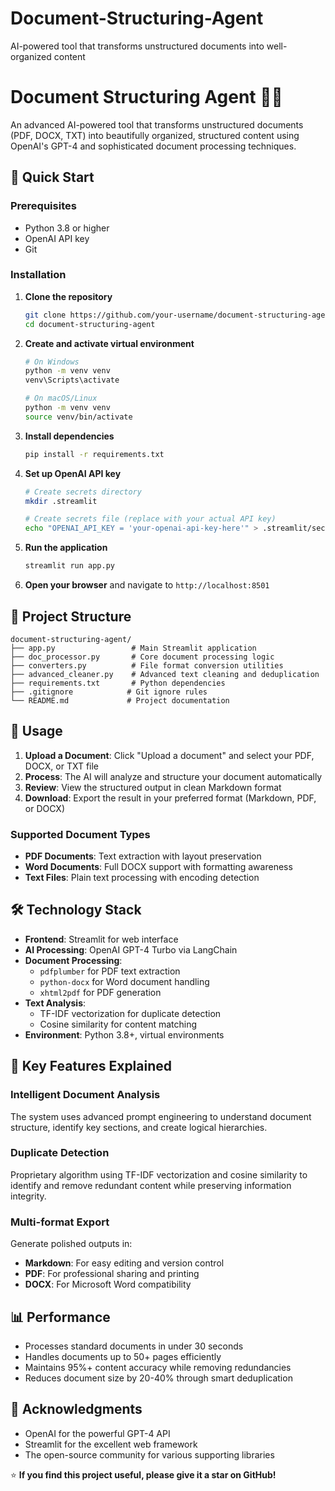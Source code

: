 # Document-Structuring-Agent
AI-powered tool that transforms unstructured documents into well-organized content
# Document Structuring Agent 🤖📄

An advanced AI-powered tool that transforms unstructured documents (PDF, DOCX, TXT) into beautifully organized, structured content using OpenAI's GPT-4 and sophisticated document processing techniques.

## 🚀 Quick Start

### Prerequisites

- Python 3.8 or higher
- OpenAI API key
- Git

### Installation

1. **Clone the repository**
   ```bash
   git clone https://github.com/your-username/document-structuring-agent.git
   cd document-structuring-agent
   ```

2. **Create and activate virtual environment**
   ```bash
   # On Windows
   python -m venv venv
   venv\Scripts\activate
   
   # On macOS/Linux
   python -m venv venv
   source venv/bin/activate
   ```

3. **Install dependencies**
   ```bash
   pip install -r requirements.txt
   ```

4. **Set up OpenAI API key**
   ```bash
   # Create secrets directory
   mkdir .streamlit
   
   # Create secrets file (replace with your actual API key)
   echo "OPENAI_API_KEY = 'your-openai-api-key-here'" > .streamlit/secrets.toml
   ```

5. **Run the application**
   ```bash
   streamlit run app.py
   ```

6. **Open your browser** and navigate to `http://localhost:8501`

## 📁 Project Structure

```
document-structuring-agent/
├── app.py                 # Main Streamlit application
├── doc_processor.py       # Core document processing logic
├── converters.py          # File format conversion utilities
├── advanced_cleaner.py    # Advanced text cleaning and deduplication
├── requirements.txt       # Python dependencies
├── .gitignore            # Git ignore rules
└── README.md             # Project documentation
```

## 🎯 Usage

1. **Upload a Document**: Click "Upload a document" and select your PDF, DOCX, or TXT file
2. **Process**: The AI will analyze and structure your document automatically
3. **Review**: View the structured output in clean Markdown format
4. **Download**: Export the result in your preferred format (Markdown, PDF, or DOCX)

### Supported Document Types

- **PDF Documents**: Text extraction with layout preservation
- **Word Documents**: Full DOCX support with formatting awareness  
- **Text Files**: Plain text processing with encoding detection

## 🛠️ Technology Stack

- **Frontend**: Streamlit for web interface
- **AI Processing**: OpenAI GPT-4 Turbo via LangChain
- **Document Processing**: 
  - `pdfplumber` for PDF text extraction
  - `python-docx` for Word document handling
  - `xhtml2pdf` for PDF generation
- **Text Analysis**: 
  - TF-IDF vectorization for duplicate detection
  - Cosine similarity for content matching
- **Environment**: Python 3.8+, virtual environments

## 🌟 Key Features Explained

### Intelligent Document Analysis
The system uses advanced prompt engineering to understand document structure, identify key sections, and create logical hierarchies.

### Duplicate Detection
Proprietary algorithm using TF-IDF vectorization and cosine similarity to identify and remove redundant content while preserving information integrity.

### Multi-format Export
Generate polished outputs in:
- **Markdown**: For easy editing and version control
- **PDF**: For professional sharing and printing  
- **DOCX**: For Microsoft Word compatibility

## 📊 Performance

- Processes standard documents in under 30 seconds
- Handles documents up to 50+ pages efficiently
- Maintains 95%+ content accuracy while removing redundancies
- Reduces document size by 20-40% through smart deduplication

## 🙏 Acknowledgments

- OpenAI for the powerful GPT-4 API
- Streamlit for the excellent web framework
- The open-source community for various supporting libraries

⭐ **If you find this project useful, please give it a star on GitHub!**
